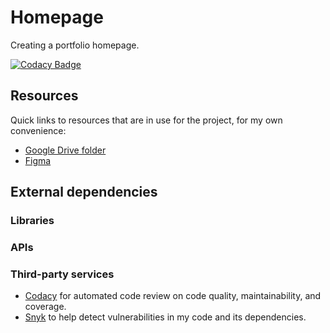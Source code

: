 # Homepage

Creating a portfolio homepage.

[![Codacy Badge](https://app.codacy.com/project/badge/Grade/7da6a9fc1d724462b9e6eb1e96099c1c)](https://app.codacy.com/gh/tildeeine/homepage/dashboard?utm_source=gh&utm_medium=referral&utm_content=&utm_campaign=Badge_grade)

## Resources

Quick links to resources that are in use for the project, for my own
convenience:

- [Google Drive folder](https://drive.google.com/drive/u/0/folders/1yipzuDuKv8jCZxPSYdeNc-OoWTzMEgQs)
- [Figma](https://www.figma.com/file/43OADTTzoFp3dEl60FEsHT/Homepage?type=design&node-id=0-1&mode=design&t=dXNPbsqEkaQ7wZ3M-0)

## External dependencies

### Libraries

### APIs

### Third-party services

- [Codacy](https://app.codacy.com/gh/tildeeine/homepage/dashboard) for automated
  code review on code quality, maintainability, and coverage.
- [Snyk](https://app.snyk.io/org/tildeeine/flow/import?message=connected) to
  help detect vulnerabilities in my code and its dependencies.
